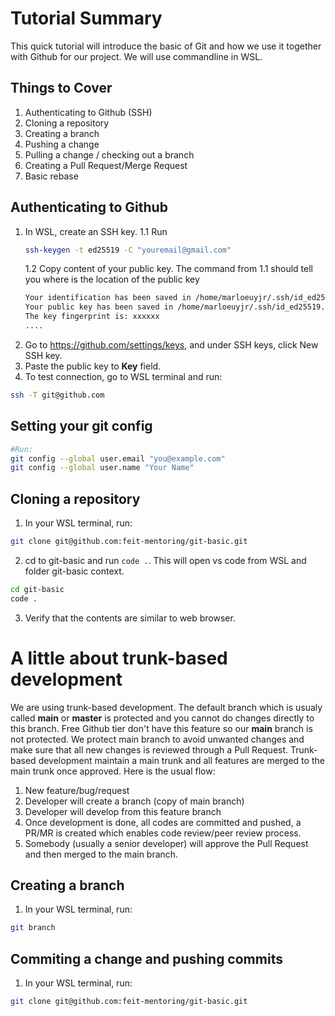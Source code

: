 # Tutorial Summary

This quick tutorial will introduce the basic of Git and how we use it together with Github for our project. We will use commandline in WSL.


## Things to Cover
1. Authenticating to Github (SSH)
2. Cloning a repository
3. Creating a branch
4. Pushing a change
5. Pulling a change / checking out a branch
6. Creating a Pull Request/Merge Request
7. Basic rebase

## Authenticating to Github
1. In WSL, create an SSH key.
    1.1 Run 
    ```bash
    ssh-keygen -t ed25519 -C "youremail@gmail.com"
    ```
    1.2 Copy content of your public key. The command from 1.1 should tell you where is the location of the public key
    ```bash
    Your identification has been saved in /home/marloeuyjr/.ssh/id_ed25519
    Your public key has been saved in /home/marloeuyjr/.ssh/id_ed25519.pub
    The key fingerprint is: xxxxxx
    ....
    ```
2. Go to https://github.com/settings/keys, and under SSH keys, click New SSH key.
3. Paste the public key to **Key** field.
4. To test connection, go to WSL terminal and run:
```bash
ssh -T git@github.com
```
## Setting your git config
```bash
#Run:
git config --global user.email "you@example.com"
git config --global user.name "Your Name"
```

## Cloning a repository
1. In your WSL terminal, run:
```bash
git clone git@github.com:feit-mentoring/git-basic.git
```
2. cd to git-basic and run `code .`. This will open vs code from WSL and folder git-basic context.
```bash
cd git-basic
code .
```
3. Verify that the contents are similar to web browser.

# A little about trunk-based development
We are using trunk-based  development. The default branch which is usualy called **main** or **master** is protected and you cannot do changes directly to this branch. Free Github tier don't have this feature so our **main** branch is not protected.
We protect main branch to avoid unwanted changes and make sure that all new changes is reviewed through a Pull Request.
Trunk-based development maintain a main trunk and all features are merged to the main trunk once approved. Here is the usual flow:
1. New feature/bug/request
2. Developer will create a branch (copy of main branch)
3. Developer will develop from this feature branch
4. Once development is done, all codes are committed and pushed, a PR/MR is created which enables code review/peer review process. 
5. Somebody (usually a senior developer) will approve the Pull Request and then merged to the main branch.

## Creating a branch
1. In your WSL terminal, run:
```bash
git branch
```

## Commiting a change and pushing commits
1. In your WSL terminal, run:
```bash
git clone git@github.com:feit-mentoring/git-basic.git
```
